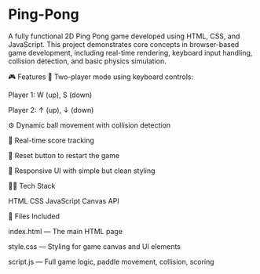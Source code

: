 # Ping-Pong
A fully functional 2D Ping Pong game developed using HTML, CSS, and JavaScript. This project demonstrates core concepts in browser-based game development, including real-time rendering, keyboard input handling, collision detection, and basic physics simulation.

🎮 Features
🧠 Two-player mode using keyboard controls:

Player 1: W (up), S (down)

Player 2: ↑ (up), ↓ (down)

⚙️ Dynamic ball movement with collision detection

🧱 Real-time score tracking

🔁 Reset button to restart the game

🎨 Responsive UI with simple but clean styling

🧑‍💻 Tech Stack

HTML
CSS
JavaScript 
Canvas API

📁 Files Included

index.html — The main HTML page

style.css — Styling for game canvas and UI elements

script.js — Full game logic, paddle movement, collision, scoring

